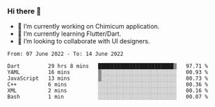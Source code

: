 ### Hi there 👋

<!--
**devcat37/devcat37** is a ✨ _special_ ✨ repository because its `README.md` (this file) appears on your GitHub profile.-->


- 🔭 I’m currently working on Chimicum application.
- 🌱 I’m currently learning Flutter/Dart.
- 👯 I’m looking to collaborate with UI designers.
<!-- - 🤔 I’m looking for help with ... -->

<!--START_SECTION:waka-->

```text
From: 07 June 2022 - To: 14 June 2022

Dart         29 hrs 8 mins   ████████████████████████▒   97.71 %
YAML         16 mins         ▒░░░░░░░░░░░░░░░░░░░░░░░░   00.93 %
JavaScript   13 mins         ▒░░░░░░░░░░░░░░░░░░░░░░░░   00.73 %
C++          6 mins          ░░░░░░░░░░░░░░░░░░░░░░░░░   00.36 %
XML          2 mins          ░░░░░░░░░░░░░░░░░░░░░░░░░   00.16 %
Bash         1 min           ░░░░░░░░░░░░░░░░░░░░░░░░░   00.07 %
```

<!--END_SECTION:waka-->
